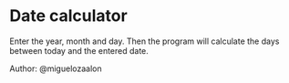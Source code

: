 # Date calculator

Enter the year, month and day.
Then the program will calculate the days between today and the entered date.

Author: @miguelozaalon
